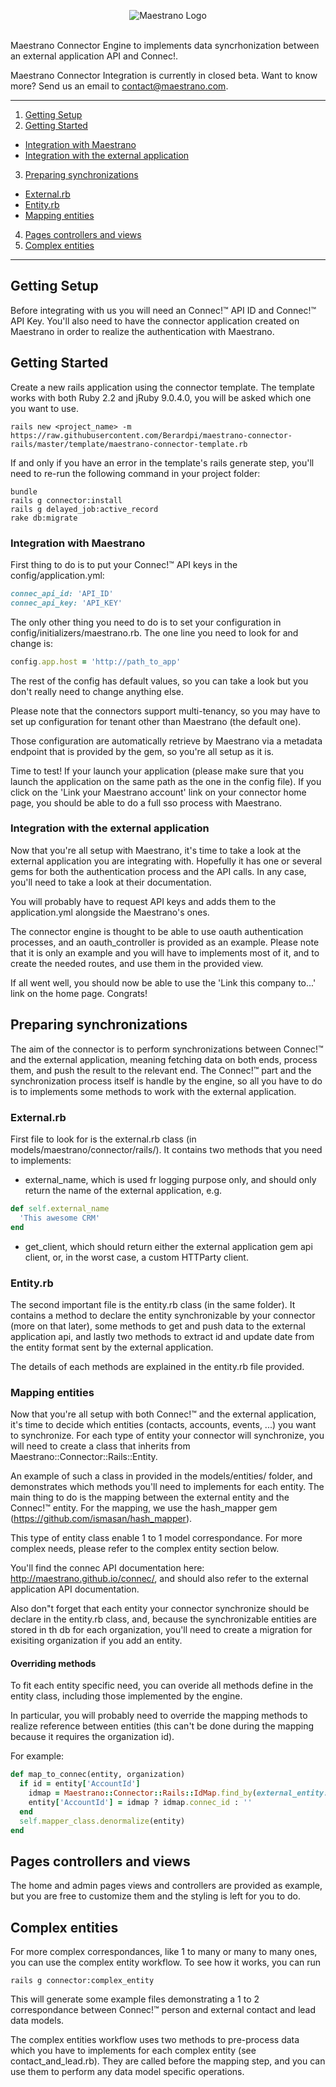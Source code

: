<p align="center">
  <img src="https://raw.github.com/berardpi/maestrano-connector-rails/master/maestrano.png" alt="Maestrano Logo">
  <br/>
  <br/>
</p>

Maestrano Connector Engine to implements data syncrhonization between an external application API and Connec!.

Maestrano Connector Integration is currently in closed beta. Want to know more? Send us an email to <contact@maestrano.com>.

- - -

1. [Getting Setup](#getting-setup)
2. [Getting Started](#getting-started)
  * [Integration with Maestrano](#integration-with-maestrano)
  * [Integration with the external application](#integration-with-the-external-application)
3. [Preparing synchronizations](#preparing-synchronizations)
  * [External.rb](#external.rb)
  * [Entity.rb](#entity.rb)
  * [Mapping entities](#mapping-entities)
4. [Pages controllers and views](#pages-controllers-and-views)
5. [Complex entities](#complex-entities)

- - -

## Getting Setup
Before integrating with us you will need an Connec!™ API ID and Connec!™ API Key. You'll also need to have the connector application created on Maestrano in order to realize the authentication with Maestrano.

## Getting Started
Create a new rails application using the connector template. The template works with both Ruby 2.2 and jRuby 9.0.4.0, you will be asked which one you want to use.
```console
rails new <project_name> -m https://raw.githubusercontent.com/Berardpi/maestrano-connector-rails/master/template/maestrano-connector-template.rb
```

If and only if you have an error in the template's rails generate step, you'll need to re-run the following command in your project folder:
```console
bundle
rails g connector:install
rails g delayed_job:active_record
rake db:migrate
```

### Integration with Maestrano

First thing to do is to put your Connec!™ API keys in the config/application.yml:
```ruby
connec_api_id: 'API_ID'
connec_api_key: 'API_KEY'
```

The only other thing you need to do is to set your configuration in config/initializers/maestrano.rb. The one line you need to look for and change is:
```ruby
config.app.host = 'http://path_to_app'
```
The rest of the config has default values, so you can take a look but you don't really need to change anything else.

Please note that the connectors support multi-tenancy, so you may have to set up configuration for tenant other than Maestrano (the default one).

Those configuration are automatically retrieve by Maestrano via a metadata endpoint that is provided by the gem, so you're all setup as it is.

Time to test! If your launch your application (please make sure that you launch the application on the same path as the one in the config file). If you click on the 'Link your Maestrano account' link on your connector home page, you should be able to do a full sso process with Maestrano.

### Integration with the external application

Now that you're all setup with Maestrano, it's time to take a look at the external application you are integrating with. Hopefully it has one or several gems for both the authentication process and the API calls. In any case, you'll need to take a look at their documentation.

You will probably have to request API keys and adds them to the application.yml alongside the Maestrano's ones.

The connector engine is thought to be able to use oauth authentication processes, and an oauth_controller is provided as an example. Please note that it is only an example and you will have to implements most of it, and to create the needed routes, and use them in the provided view.

If all went well, you should now be able to use the 'Link this company to...' link on the home page. Congrats!

## Preparing synchronizations

The aim of the connector is to perform synchronizations between Connec!™ and the external application, meaning fetching data on both ends, process them, and push the result to the relevant end. The Connec!™ part and the synchronization process itself is handle by the engine, so all you have to do is to implements some methods to work with the external application.

### External.rb

First file to look for is the external.rb class (in models/maestrano/connector/rails/). It contains two methods that you need to implements:

* external_name, which is used fr logging purpose only, and should only return the name of the external application, e.g.
```ruby
def self.external_name
  'This awesome CRM'
end
```
* get_client, which should return either the external application gem api client, or, in the worst case, a custom HTTParty client.


### Entity.rb

The second important file is the entity.rb class (in the same folder). It contains a method to declare the entity synchronizable by your connector (more on that later), some methods to get and push data to the external application api, and lastly two methods to extract id and update date from the entity format sent by the external application.

The details of each methods are explained in the entity.rb file provided.

### Mapping entities

Now that you're all setup with both Connec!™ and the external application, it's time to decide which entities (contacts, accounts, events, ...) you want to synchronize. For each type of entity your connector will synchronize, you will need to create a class that inherits from Maestrano::Connector::Rails::Entity.

An example of such a class in provided in the models/entities/ folder, and demonstrates which methods you'll need to implements for each entity. The main thing to do is the mapping between the external entity and the Connec!™ entity. For the mapping, we use the hash_mapper gem (<https://github.com/ismasan/hash_mapper>).

This type of entity class enable 1 to 1 model correspondance. For more complex needs, please refer to the complex entity section below.

You'll find the connec API documentation here: <http://maestrano.github.io/connec/>, and should also refer to the external application API documentation.

Also don"t forget that each entity your connector synchronize should be declare in the entity.rb class, and, because the synchronizable entities are stored in th db for each organization, you'll need to create a migration for exisiting organization if you add an entity.

#### Overriding methods

To fit each entity specific need, you can overide all methods define in the entity class, including those implemented by the engine.

In particular, you will probably need to override the mapping methods to realize reference between entities (this can't be done during the mapping because it requires the organization id).

For example:
```ruby
def map_to_connec(entity, organization)
  if id = entity['AccountId']
    idmap = Maestrano::Connector::Rails::IdMap.find_by(external_entity: 'account', external_id: id, organization_id: organization.id, connec_entity: 'organization')
    entity['AccountId'] = idmap ? idmap.connec_id : ''
  end
  self.mapper_class.denormalize(entity)
end
```

## Pages controllers and views

The home and admin pages views and controllers are provided as example, but you are free to customize them and the styling is left for you to do.

## Complex entities

For more complex correspondances, like 1 to many or many to many ones, you can use the complex entity workflow. To see how it works, you can run
```console
rails g connector:complex_entity
```

This will generate some example files demonstrating a 1 to 2 correspondance between Connec!™ person and external contact and lead data models.

The complex entities workflow uses two methods to pre-process data which you have to implements for each complex entity (see contact_and_lead.rb). They are called before the mapping step, and you can use them to perform any data model specific operations.